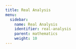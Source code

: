 ```yaml
---
title: Real Analysis
menu:
  sidebar:
    name: Real Analysis
    identifier: real-analysis
    parent: mathematics
    weight: 10
---
```




